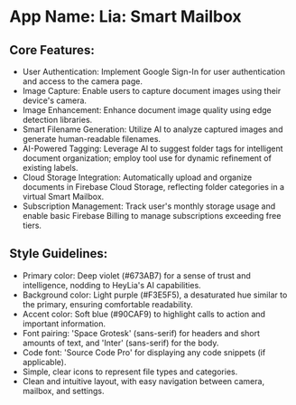 # **App Name**: Lia: Smart Mailbox

## Core Features:

- User Authentication: Implement Google Sign-In for user authentication and access to the camera page.
- Image Capture: Enable users to capture document images using their device's camera.
- Image Enhancement: Enhance document image quality using edge detection libraries.
- Smart Filename Generation: Utilize AI to analyze captured images and generate human-readable filenames.
- AI-Powered Tagging: Leverage AI to suggest folder tags for intelligent document organization; employ tool use for dynamic refinement of existing labels.
- Cloud Storage Integration: Automatically upload and organize documents in Firebase Cloud Storage, reflecting folder categories in a virtual Smart Mailbox.
- Subscription Management: Track user's monthly storage usage and enable basic Firebase Billing to manage subscriptions exceeding free tiers.

## Style Guidelines:

- Primary color: Deep violet (#673AB7) for a sense of trust and intelligence, nodding to HeyLia's AI capabilities.
- Background color: Light purple (#F3E5F5), a desaturated hue similar to the primary, ensuring comfortable readability.
- Accent color: Soft blue (#90CAF9) to highlight calls to action and important information.
- Font pairing: 'Space Grotesk' (sans-serif) for headers and short amounts of text, and 'Inter' (sans-serif) for the body.
- Code font: 'Source Code Pro' for displaying any code snippets (if applicable).
- Simple, clear icons to represent file types and categories.
- Clean and intuitive layout, with easy navigation between camera, mailbox, and settings.